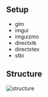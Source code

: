 ## Setup
- glm
- imgui
- imguizmo
- directxtk
- directxtex
- stbi

## Structure
![structure](http://www.plantuml.com/plantuml/proxy?cache=no&src=https://raw.githubusercontent.com/agagtmdtlr/StudyDirectX/main/structure.puml)